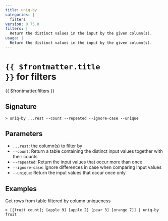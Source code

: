 ```yaml
---
title: uniq-by
categories: |
  filters
version: 0.75.0
filters: |
  Return the distinct values in the input by the given column(s).
usage: |
  Return the distinct values in the input by the given column(s).
---
```


# <code>{{ $frontmatter.title }}</code> for filters

<div class='command-title'>{{ $frontmatter.filters }}</div>

## Signature

```> uniq-by ...rest --count --repeated --ignore-case --unique```

## Parameters

 -  `...rest`: the column(s) to filter by
 -  `--count`: Return a table containing the distinct input values together with their counts
 -  `--repeated`: Return the input values that occur more than once
 -  `--ignore-case`: Ignore differences in case when comparing input values
 -  `--unique`: Return the input values that occur once only

## Examples

Get rows from table filtered by column uniqueness
```shell
> [[fruit count]; [apple 9] [apple 2] [pear 3] [orange 7]] | uniq-by fruit
```
